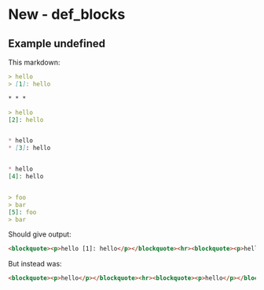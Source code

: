 # New - def_blocks

## Example undefined

This markdown:

````````````markdown
> hello
> [1]: hello

* * *

> hello
[2]: hello


* hello
* [3]: hello


* hello
[4]: hello


> foo
> bar
[5]: foo
> bar

````````````

Should give output:

````````````html
<blockquote><p>hello [1]: hello</p></blockquote><hr><blockquote><p>hello [2]: hello</p></blockquote><ul><li>hello</li><li>[3]: hello</li></ul><ul><li>hello</li></ul><blockquote><p>foo bar [5]: foo bar</p></blockquote>
````````````

But instead was:

````````````html
<blockquote><p>hello</p></blockquote><hr><blockquote><p>hello</p></blockquote><ul><li>hello</li><li></li><li>hello</li></ul><blockquote><p>foo bar bar</p></blockquote>
````````````
